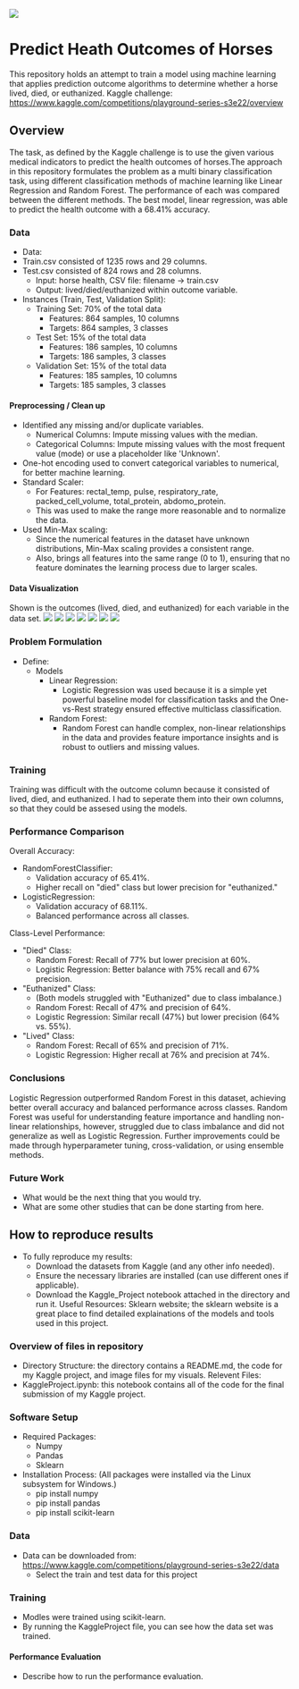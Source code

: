 ![](UTA-DataScience-Logo.png)

# Predict Heath Outcomes of Horses

This repository holds an attempt to train a model using machine learning that applies prediction outcome algorithms to determine whether a horse lived, died, or euthanized. Kaggle challenge: https://www.kaggle.com/competitions/playground-series-s3e22/overview 

## Overview

The task, as defined by the Kaggle challenge is to use the given various medical indicators to predict the health outcomes of horses.The approach in this repository formulates the problem as a multi binary classification task, using different classification methods of machine learning like Linear Regression and Random Forest. The performance of each was compared between the different methods. The best model, linear regression, was able to predict the health outcome with a 68.41% accuracy.


### Data

* Data:
 * Train.csv consisted of 1235 rows and 29 columns.
 * Test.csv consisted of 824 rows and 28 columns.
    * Input: horse health, CSV file: filename -> train.csv
    * Output: lived/died/euthanized within outcome variable.
  * Instances (Train, Test, Validation Split): 
     * Training Set: 70% of the total data
         * Features: 864 samples, 10 columns
         * Targets: 864 samples, 3 classes
      * Test Set: 15% of the total data
         * Features: 186 samples, 10 columns
         * Targets: 186 samples, 3 classes
      * Validation Set: 15% of the total data
         * Features: 185 samples, 10 columns
         * Targets: 185 samples, 3 classes


#### Preprocessing / Clean up

* Identified any missing and/or duplicate variables.
   * Numerical Columns: Impute missing values with the median.
   * Categorical Columns: Impute missing values with the most frequent value (mode) or use a placeholder like 'Unknown'.
* One-hot encoding used to convert categorical variables to numerical, for better machine learning.
* Standard Scaler:
   * For Features: rectal_temp, pulse, respiratory_rate, packed_cell_volume, total_protein, abdomo_protein.
   * This was used to make the range more reasonable and to normalize the data.
* Used Min-Max scaling:
   * Since the numerical features in the dataset have unknown distributions, Min-Max scaling provides a consistent range.
   * Also, brings all features into the same range (0 to 1), ensuring that no feature dominates the learning process due to larger scales.

#### Data Visualization

Shown is the outcomes (lived, died, and euthanized) for each variable in the data set.
![](im1.png) 
![](im2.png) 
![](im3.png) 
![](im4.png) 
![](im5.png) 
![](im6.png) 
![](im7.png) 

### Problem Formulation

* Define:
  * Models
    * Linear Regression:
       * Logistic Regression was used because it is a simple yet powerful baseline model for classification tasks and the One-vs-Rest strategy ensured effective multiclass classification.
    * Random Forest:
       * Random Forest can handle complex, non-linear relationships in the data and provides feature importance insights and is robust to outliers and missing values.

### Training

Training was difficult with the outcome column because it consisted of lived, died, and euthanized. I had to seperate them into their own columns, so that they could be assesed using the models. 

### Performance Comparison

Overall Accuracy:
* RandomForestClassifier:
   * Validation accuracy of 65.41%.
   * Higher recall on "died" class but lower precision for "euthanized."
* LogisticRegression:
   * Validation accuracy of 68.11%.
   * Balanced performance across all classes.
 
Class-Level Performance:
* "Died" Class:
   * Random Forest: Recall of 77% but lower precision at 60%.
   * Logistic Regression: Better balance with 75% recall and 67% precision.
* "Euthanized" Class:
   * (Both models struggled with "Euthanized" due to class imbalance.)
   * Random Forest: Recall of 47% and precision of 64%.
   * Logistic Regression: Similar recall (47%) but lower precision (64% vs. 55%).
* "Lived" Class:
   * Random Forest: Recall of 65% and precision of 71%.
   * Logistic Regression: Higher recall at 76% and precision at 74%.

### Conclusions

Logistic Regression outperformed Random Forest in this dataset, achieving better overall accuracy and balanced performance across classes. Random Forest was useful for understanding feature importance and handling non-linear relationships, however, struggled due to class imbalance and did not generalize as well as Logistic Regression. Further improvements could be made through hyperparameter tuning, cross-validation, or using ensemble methods.

### Future Work

* What would be the next thing that you would try.
* What are some other studies that can be done starting from here.

## How to reproduce results

* To fully reproduce my results:
   * Download the datasets from Kaggle (and any other info needed).
   * Ensure the necessary libraries are installed (can use different ones if applicable).
   * Download the Kaggle_Project notebook attached in the directory and run it.
Useful Resources:
Sklearn website; the sklearn website is a great place to find detailed explainations of the models and tools used in this project.

### Overview of files in repository

* Directory Structure: the directory contains a README.md, the code for my Kaggle project, and image files for my visuals.
Relevent Files:
* KaggleProject.ipynb: this notebook contains all of the code for the final submission of my Kaggle project.

### Software Setup
* Required Packages:
   * Numpy
   * Pandas
   * Sklearn
* Installation Process: (All packages were installed via the Linux subsystem for Windows.)
   * pip install numpy
   * pip install pandas
   * pip install scikit-learn

### Data

* Data can be downloaded from: https://www.kaggle.com/competitions/playground-series-s3e22/data 
   * Select the train and test data for this project

### Training

* Modles were trained using scikit-learn.
* By running the KaggleProject file, you can see how the data set was trained.

#### Performance Evaluation

* Describe how to run the performance evaluation.









